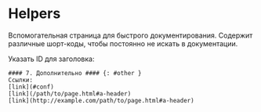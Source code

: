# Helpers

Вспомогательная страница для быстрого документирования.
Содержит различные шорт-коды, чтобы постоянно не искать в документации.


Указать ID для заголовка:
```
#### 7. Дополнительно #### {: #other }
Ссылки:
[link](#conf)
[link](/path/to/page.html#a-header)
[link](http://example.com/path/to/page.html#a-header)
```